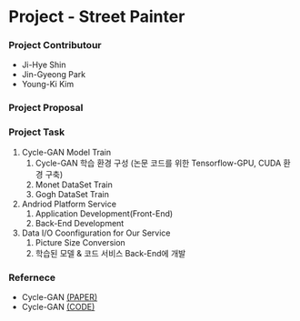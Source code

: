 # Project - Street Painter
### Project Contributour

- Ji-Hye Shin
- Jin-Gyeong Park
- Young-Ki Kim

### Project Proposal

### Project Task
1. Cycle-GAN Model Train
    1. Cycle-GAN 학습 환경 구성 (논문 코드를 위한 Tensorflow-GPU, CUDA 환경 구축)
    2. Monet DataSet Train
    3. Gogh DataSet Train
2. Andriod Platform Service
    1. Application Development(Front-End)
    2. Back-End Development
3. Data I/O Coonfiguration for Our Service
    1. Picture Size Conversion
    2. 학습된 모델 & 코드 서비스 Back-End에 개발


### Refernece
* Cycle-GAN [(PAPER)](https://arxiv.org/pdf/1703.10593.pdf)
* Cycle-GAN [(CODE)](https://github.com/xhujoy/CycleGAN-tensorflow)
